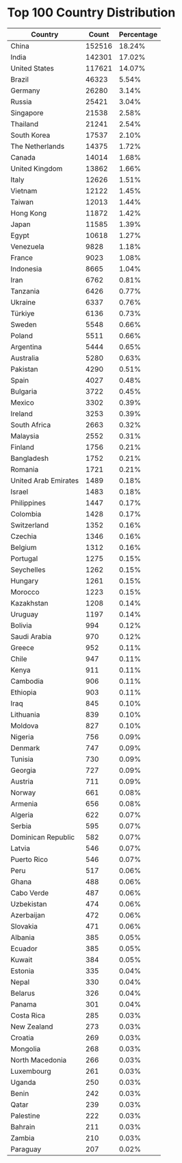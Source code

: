 # Top 100 Country Distribution
| Country | Count | Percentage |
|----|----|----|
| China | 152516 | 18.24% |
| India | 142301 | 17.02% |
| United States | 117621 | 14.07% |
| Brazil | 46323 | 5.54% |
| Germany | 26280 | 3.14% |
| Russia | 25421 | 3.04% |
| Singapore | 21538 | 2.58% |
| Thailand | 21241 | 2.54% |
| South Korea | 17537 | 2.10% |
| The Netherlands | 14375 | 1.72% |
| Canada | 14014 | 1.68% |
| United Kingdom | 13862 | 1.66% |
| Italy | 12626 | 1.51% |
| Vietnam | 12122 | 1.45% |
| Taiwan | 12013 | 1.44% |
| Hong Kong | 11872 | 1.42% |
| Japan | 11585 | 1.39% |
| Egypt | 10618 | 1.27% |
| Venezuela | 9828 | 1.18% |
| France | 9023 | 1.08% |
| Indonesia | 8665 | 1.04% |
| Iran | 6762 | 0.81% |
| Tanzania | 6426 | 0.77% |
| Ukraine | 6337 | 0.76% |
| Türkiye | 6136 | 0.73% |
| Sweden | 5548 | 0.66% |
| Poland | 5511 | 0.66% |
| Argentina | 5444 | 0.65% |
| Australia | 5280 | 0.63% |
| Pakistan | 4290 | 0.51% |
| Spain | 4027 | 0.48% |
| Bulgaria | 3722 | 0.45% |
| Mexico | 3302 | 0.39% |
| Ireland | 3253 | 0.39% |
| South Africa | 2663 | 0.32% |
| Malaysia | 2552 | 0.31% |
| Finland | 1756 | 0.21% |
| Bangladesh | 1752 | 0.21% |
| Romania | 1721 | 0.21% |
| United Arab Emirates | 1489 | 0.18% |
| Israel | 1483 | 0.18% |
| Philippines | 1447 | 0.17% |
| Colombia | 1428 | 0.17% |
| Switzerland | 1352 | 0.16% |
| Czechia | 1346 | 0.16% |
| Belgium | 1312 | 0.16% |
| Portugal | 1275 | 0.15% |
| Seychelles | 1262 | 0.15% |
| Hungary | 1261 | 0.15% |
| Morocco | 1223 | 0.15% |
| Kazakhstan | 1208 | 0.14% |
| Uruguay | 1197 | 0.14% |
| Bolivia | 994 | 0.12% |
| Saudi Arabia | 970 | 0.12% |
| Greece | 952 | 0.11% |
| Chile | 947 | 0.11% |
| Kenya | 911 | 0.11% |
| Cambodia | 906 | 0.11% |
| Ethiopia | 903 | 0.11% |
| Iraq | 845 | 0.10% |
| Lithuania | 839 | 0.10% |
| Moldova | 827 | 0.10% |
| Nigeria | 756 | 0.09% |
| Denmark | 747 | 0.09% |
| Tunisia | 730 | 0.09% |
| Georgia | 727 | 0.09% |
| Austria | 711 | 0.09% |
| Norway | 661 | 0.08% |
| Armenia | 656 | 0.08% |
| Algeria | 622 | 0.07% |
| Serbia | 595 | 0.07% |
| Dominican Republic | 582 | 0.07% |
| Latvia | 546 | 0.07% |
| Puerto Rico | 546 | 0.07% |
| Peru | 517 | 0.06% |
| Ghana | 488 | 0.06% |
| Cabo Verde | 487 | 0.06% |
| Uzbekistan | 474 | 0.06% |
| Azerbaijan | 472 | 0.06% |
| Slovakia | 471 | 0.06% |
| Albania | 385 | 0.05% |
| Ecuador | 385 | 0.05% |
| Kuwait | 384 | 0.05% |
| Estonia | 335 | 0.04% |
| Nepal | 330 | 0.04% |
| Belarus | 326 | 0.04% |
| Panama | 301 | 0.04% |
| Costa Rica | 285 | 0.03% |
| New Zealand | 273 | 0.03% |
| Croatia | 269 | 0.03% |
| Mongolia | 268 | 0.03% |
| North Macedonia | 266 | 0.03% |
| Luxembourg | 261 | 0.03% |
| Uganda | 250 | 0.03% |
| Benin | 242 | 0.03% |
| Qatar | 239 | 0.03% |
| Palestine | 222 | 0.03% |
| Bahrain | 211 | 0.03% |
| Zambia | 210 | 0.03% |
| Paraguay | 207 | 0.02% |

